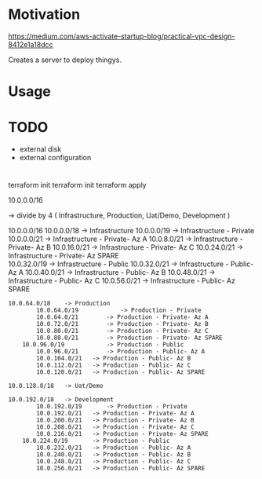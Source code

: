 # Motivation

https://medium.com/aws-activate-startup-blog/practical-vpc-design-8412e1a18dcc


Creates a server to deploy thingys.

# Usage


# TODO
- external disk
- external configuration


#

terraform init
terraform init
terraform apply

10.0.0.0/16

-> divide by 4 (  Infrastructure, Production, Uat/Demo, Development  )

10.0.0.0/16
	10.0.0.0/18				-> Infrastructure
		10.0.0.0/19			-> Infrastructure - Private
			10.0.0.0/21		-> Infrastructure - Private- Az A
			10.0.8.0/21		-> Infrastructure - Private- Az B
			10.0.16.0/21		-> Infrastructure - Private- Az C
			10.0.24.0/21		-> Infrastructure - Private- Az SPARE	
		10.0.32.0/19			-> Infrastructure - Public
			10.0.32.0/21		-> Infrastructure - Public- Az A
			10.0.40.0/21		-> Infrastructure - Public- Az B
			10.0.48.0/21		-> Infrastructure - Public- Az C
			10.0.56.0/21		-> Infrastructure - Public- Az SPARE
		
    10.0.64.0/18 	-> Production
    		10.0.64.0/19			-> Production - Private
			10.0.64.0/21		-> Production - Private- Az A
			10.0.72.0/21		-> Production - Private- Az B
			10.0.80.0/21		-> Production - Private- Az C
			10.0.88.0/21		-> Production - Private- Az SPARE	
		10.0.96.0/19			-> Production - Public
			10.0.96.0/21		-> Production - Public- Az A
			10.0.104.0/21	-> Production - Public- Az B
			10.0.112.0/21	-> Production - Public- Az C
			10.0.120.0/21	-> Production - Public- Az SPARE
    
    10.0.128.0/18 	-> Uat/Demo
    
    10.0.192.0/18 	-> Development
    		10.0.192.0/19		-> Production - Private
			10.0.192.0/21	-> Production - Private- Az A
			10.0.200.0/21	-> Production - Private- Az B
			10.0.208.0/21	-> Production - Private- Az C
			10.0.216.0/21	-> Production - Private- Az SPARE	
		10.0.224.0/19		-> Production - Public
			10.0.232.0/21	-> Production - Public- Az A
			10.0.240.0/21	-> Production - Public- Az B
			10.0.248.0/21	-> Production - Public- Az C
			10.0.256.0/21	-> Production - Public- Az SPARE